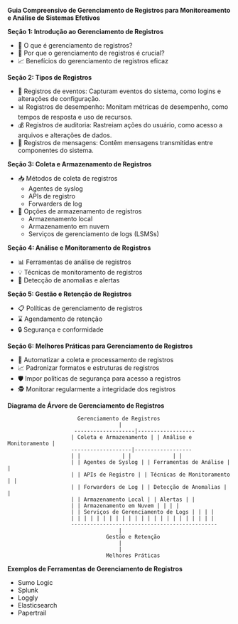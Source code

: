 **Guia Compreensivo de Gerenciamento de Registros para Monitoreamento e Análise de Sistemas Efetivos**

**Seção 1: Introdução ao Gerenciamento de Registros**

* 📜 O que é gerenciamento de registros?
* 🚀 Por que o gerenciamento de registros é crucial?
* 📈 Benefícios do gerenciamento de registros eficaz

**Seção 2: Tipos de Registros**

* 📝 Registros de eventos: Capturam eventos do sistema, como logins e alterações de configuração.
* 📊 Registros de desempenho: Monitam métricas de desempenho, como tempos de resposta e uso de recursos.
* 💰 Registros de auditoria: Rastreiam ações do usuário, como acesso a arquivos e alterações de dados.
* 🔗 Registros de mensagens: Contêm mensagens transmitidas entre componentes do sistema.

**Seção 3: Coleta e Armazenamento de Registros**

* 📥 Métodos de coleta de registros
    * Agentes de syslog
    * APIs de registro
    * Forwarders de log
* 💾 Opções de armazenamento de registros
    * Armazenamento local
    * Armazenamento em nuvem
    * Serviços de gerenciamento de logs (LSMSs)

**Seção 4: Análise e Monitoramento de Registros**

* 📊 Ferramentas de análise de registros
* 💡 Técnicas de monitoramento de registros
* 🚨 Detecção de anomalias e alertas

**Seção 5: Gestão e Retenção de Registros**

* 📋 Políticas de gerenciamento de registros
* ⌛ Agendamento de retenção
* 🔒 Segurança e conformidade

**Seção 6: Melhores Práticas para Gerenciamento de Registros**

* 🧰 Automatizar a coleta e processamento de registros
* 📈 Padronizar formatos e estruturas de registros
* 🛡️ Impor políticas de segurança para acesso a registros
* 🕵️ Monitorar regularmente a integridade dos registros

**Diagrama de Árvore de Gerenciamento de Registros**

```
                      Gerenciamento de Registros
                                   |
                     -------------------|------------------
                    | Coleta e Armazenamento | | Análise e Monitoramento |
                    -------------------|------------------
                    | |             | |             | |
                    | | Agentes de Syslog | | Ferramentas de Análise | |
                    | | APIs de Registro | | Técnicas de Monitoramento | |
                    | | Forwarders de Log | | Detecção de Anomalias | |
                    | | Armazenamento Local | | Alertas | |
                    | | Armazenamento em Nuvem | | | |
                    | | Serviços de Gerenciamento de Logs | | | |
                    | | | | | | | | | | | | | | | | | | | | | | |
                    ----------------------------------------------
                                   |
                               Gestão e Retenção
                                   |
                                   |
                               Melhores Práticas
```

**Exemplos de Ferramentas de Gerenciamento de Registros**

* Sumo Logic
* Splunk
* Loggly
* Elasticsearch
* Papertrail